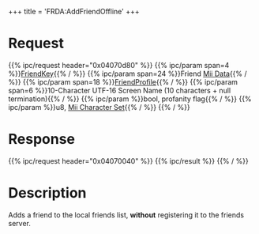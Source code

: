 +++
title = 'FRDA:AddFriendOffline'
+++

# Request

{{% ipc/request header="0x04070d80" %}}
{{% ipc/param span=4 %}}[FriendKey](Friend_Services#friendkey "wikilink"){{% / %}}
{{% ipc/param span=24 %}}Friend [Mii Data](Mii#cflstoredata "wikilink"){{% / %}}
{{% ipc/param span=18 %}}[FriendProfile](Friend_Services#friendprofile "wikilink"){{% / %}}
{{% ipc/param span=6 %}}10-Character UTF-16 Screen Name (10 characters + null termination){{% / %}}
{{% ipc/param %}}bool, profanity flag{{% / %}}
{{% ipc/param %}}u8, [Mii Character Set](Mii#mii_format "wikilink"){{% / %}}
{{% / %}}

# Response

{{% ipc/request header="0x04070040" %}}
{{% ipc/result %}}
{{% / %}}

# Description

Adds a friend to the local friends list, <b>without</b> registering it to the friends server.

